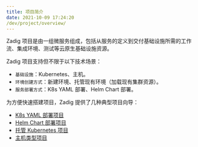 ```yaml
---
title: 项目简介
date: 2021-10-09 17:24:20
/dev/project/overview/
---
```

Zadig 项目是由一组微服务组成，包括从服务的定义到交付基础设施所需的工作流、集成环境、测试等云原生基础设施资源。

Zadig 项目支持但不限于以下技术场景：
- `基础设施`：Kubernetes、主机。
- `环境创建方式`：新建环境、托管现有环境（加载现有集群资源）。
- `服务部署方式`：K8s YAML 部署、Helm Chart 部署。

为方便快速搭建项目，Zadig 提供了几种典型项目向导：
* [K8s YAML 部署项目](/dev/project/k8s-yaml/)
* [Helm Chart 部署项目](/dev/project/helm-chart/)
* [托管 Kubernetes 项目](/dev/project/host-k8s-resources/)
* [主机类型项目](/dev/project/vm/)